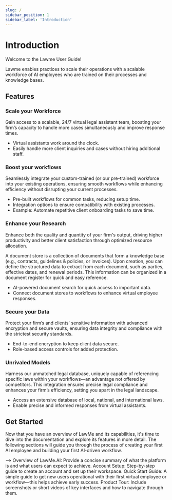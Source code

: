 ```yaml
---
slug: /
sidebar_position: 1
sidebar_label: 'Introduction'
---
```


# Introduction

Welcome to the Lawme User Guide!

Lawme enables practices to scale their operations with a scalable workforce of AI employees who are trained on their processes and knowledge bases. 

## Features

### Scale your Workforce

Gain access to a scalable, 24/7 virtual legal assistant team, boosting your firm’s capacity to handle more cases simultaneously and improve response times.

- Virtual assistants work around the clock.
- Easily handle more client inquiries and cases without hiring additional staff.

### Boost your workflows

Seamlessly integrate your custom-trained (or our pre-trained) workforce into your existing operations, ensuring smooth workflows while enhancing efficiency without disrupting your current processes.

- Pre-built workflows for common tasks, reducing setup time.
- Integration options to ensure compatibility with existing processes.
- Example: Automate repetitive client onboarding tasks to save time.

### Enhance your Research

Enhance both the quality and quantity of your firm's output, driving higher productivity and better client satisfaction through optimized resource allocation.

A document store is a collection of documents that form a knowledge base (e.g., contracts, guidelines & policies, or invoices). Upon creation, you can define the structured data to extract from each document, such as parties, effective dates, and renewal periods. This information can be organized in a document register for quick and easy reference.

- AI-powered document search for quick access to important data.
- Connect document stores to workflows to enhance virtual employee responses.

### Secure your Data

Protect your firm’s and clients' sensitive information with advanced encryption and secure vaults, ensuring data integrity and compliance with the strictest security standards.

- End-to-end encryption to keep client data secure.
- Role-based access controls for added protection.

### Unrivaled Models

Harness our unmatched legal database, uniquely capable of referencing specific laws within your workflows—an advantage not offered by competitors. This integration ensures precise legal compliance and enhances your firm’s efficiency, setting you apart in the legal landscape.

- Access an extensive database of local, national, and international laws.
- Enable precise and informed responses from virtual assistants.

## Get Started

Now that you have an overview of LawMe and its capabilities, it's time to dive into the documentation and explore its features in more detail. The following sections will guide you through the process of creating your first AI employee and building your first AI-driven workflow.


--> 
Overview of LawMe.AI: Provide a concise summary of what the platform is and what users can expect to achieve.
Account Setup: Step-by-step guide to create an account and set up their workspace.
Quick Start Guide: A simple guide to get new users operational with their first virtual employee or workflow—this helps achieve early success.
Product Tour: Include screenshots or short videos of key interfaces and how to navigate through them.